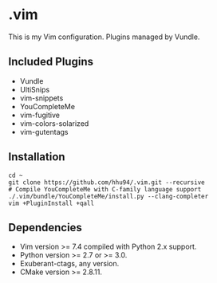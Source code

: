 # .vim
This is my Vim configuration. Plugins managed by Vundle.

## Included Plugins
* Vundle
* UltiSnips
* vim-snippets
* YouCompleteMe
* vim-fugitive
* vim-colors-solarized
* vim-gutentags

## Installation
```
cd ~
git clone https://github.com/hhu94/.vim.git --recursive
# Compile YouCompleteMe with C-family language support
./.vim/bundle/YouCompleteMe/install.py --clang-completer
vim +PluginInstall +qall
```

## Dependencies
* Vim version >= 7.4 compiled with Python 2.x support.
* Python version >= 2.7 or >= 3.0.
* Exuberant-ctags, any version.
* CMake version >= 2.8.11.

